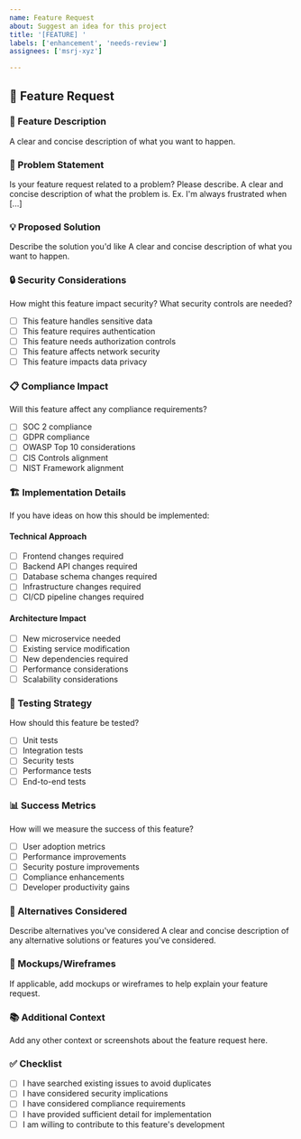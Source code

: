 ```yaml
---
name: Feature Request
about: Suggest an idea for this project
title: '[FEATURE] '
labels: ['enhancement', 'needs-review']
assignees: ['msrj-xyz']

---
```


## 🚀 Feature Request

### 📝 Feature Description
A clear and concise description of what you want to happen.

### 🎯 Problem Statement
Is your feature request related to a problem? Please describe.
A clear and concise description of what the problem is. Ex. I'm always frustrated when [...]

### 💡 Proposed Solution
Describe the solution you'd like
A clear and concise description of what you want to happen.

### 🔒 Security Considerations
How might this feature impact security? What security controls are needed?
- [ ] This feature handles sensitive data
- [ ] This feature requires authentication
- [ ] This feature needs authorization controls
- [ ] This feature affects network security
- [ ] This feature impacts data privacy

### 📋 Compliance Impact
Will this feature affect any compliance requirements?
- [ ] SOC 2 compliance
- [ ] GDPR compliance
- [ ] OWASP Top 10 considerations
- [ ] CIS Controls alignment
- [ ] NIST Framework alignment

### 🏗️ Implementation Details
If you have ideas on how this should be implemented:

#### Technical Approach
- [ ] Frontend changes required
- [ ] Backend API changes required
- [ ] Database schema changes required
- [ ] Infrastructure changes required
- [ ] CI/CD pipeline changes required

#### Architecture Impact
- [ ] New microservice needed
- [ ] Existing service modification
- [ ] New dependencies required
- [ ] Performance considerations
- [ ] Scalability considerations

### 🧪 Testing Strategy
How should this feature be tested?
- [ ] Unit tests
- [ ] Integration tests
- [ ] Security tests
- [ ] Performance tests
- [ ] End-to-end tests

### 📊 Success Metrics
How will we measure the success of this feature?
- [ ] User adoption metrics
- [ ] Performance improvements
- [ ] Security posture improvements
- [ ] Compliance enhancements
- [ ] Developer productivity gains

### 🔄 Alternatives Considered
Describe alternatives you've considered
A clear and concise description of any alternative solutions or features you've considered.

### 📸 Mockups/Wireframes
If applicable, add mockups or wireframes to help explain your feature request.

### 📚 Additional Context
Add any other context or screenshots about the feature request here.

### ✅ Checklist
- [ ] I have searched existing issues to avoid duplicates
- [ ] I have considered security implications
- [ ] I have considered compliance requirements
- [ ] I have provided sufficient detail for implementation
- [ ] I am willing to contribute to this feature's development